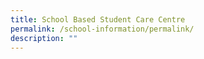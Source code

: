 ```yaml
---
title: School Based Student Care Centre
permalink: /school-information/permalink/
description: ""
---
```

